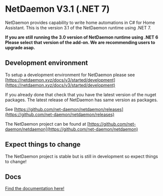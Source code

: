 # NetDaemon V3.1 (.NET 7)

NetDaemon provides capability to write home automations in C# for Home Assistant.
This is the version 3.1 of the NetDaemon runtime using .NET 7.

**If you are still running the 3.0 version of NetDaemon runtime using .NET 6 Please select that version of the add-on. We are recommending users to upgrade asap.**

## Development environment

To setup a development environment for NetDaemon please see [https://netdaemon.xyz/docs/v3/started/development](https://netdaemon.xyz/docs/v3/started/development)

If you already done that check that you have the latest version of the nuget packages. The latest release of NetDaemon has same version as packages.

See [https://github.com/net-daemon/netdaemon/releases](https://github.com/net-daemon/netdaemon/releases)

The NetDaemon project can be found at [https://github.com/net-daemon/netdaemon](https://github.com/net-daemon/netdaemon)

## Expect things to change

The NetDaemon project is stable but is still in development so expect things to change!

## Docs

[Find the documentation here!](https://netdaemon.xyz)
